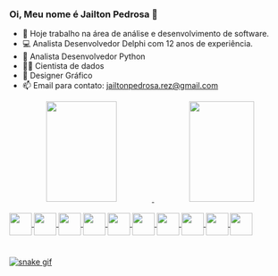 ### Oi, Meu nome é Jailton Pedrosa 👋

- 🔭 Hoje trabalho na área de análise e desenvolvimento de software.
- 💻 Analista Desenvolvedor Delphi com 12 anos de experiência.
- 🐍 Analista Desenvolvedor Python
- 👨‍🔬 Cientista de dados
- 🎨 Designer Gráfico
- 📫 Email para contato: jailtonpedrosa.rez@gmail.com

<div align="center">
  <a href="https://github.com/jailtonpedrosa">
  <img height="180em" width="50%" src="https://github-readme-stats.vercel.app/api?username=jailtonpedrosa&show_icons=true&theme=dark&include_all_commits=true&count_private=true"/>
  <img height="180em" width="48%" src="https://github-readme-stats.vercel.app/api/top-langs/?username=jailtonpedrosa&layout=compact&langs_count=7&theme=dark"/>
</div>
<div style="display: inline_block"><br>
  <img align="center" height"30" width="40" src="https://cdn.jsdelivr.net/gh/devicons/devicon/icons/python/python-original.svg"/>
  <img align="center" height"30" width="40" src="https://cdn.jsdelivr.net/gh/devicons/devicon/icons/django/django-plain-wordmark.svg" />
  <img align="center" height"30" width="40" src="https://cdn.jsdelivr.net/gh/devicons/devicon/icons/pandas/pandas-original-wordmark.svg" />
  <img align="center" height"30" width="40" src="https://cdn.jsdelivr.net/gh/devicons/devicon/icons/numpy/numpy-original.svg" />  
  <img align="center" height"30" width="40" src="https://cdn.jsdelivr.net/gh/devicons/devicon/icons/selenium/selenium-original.svg" />
  <img align="center" height"30" width="40" src="https://cdn.jsdelivr.net/gh/devicons/devicon/icons/oracle/oracle-original.svg" />
  <img align="center" height"30" width="40" src="https://cdn.jsdelivr.net/gh/devicons/devicon/icons/mysql/mysql-original-wordmark.svg" />
  <img align="center" height"30" width="40" src="https://cdn.jsdelivr.net/gh/devicons/devicon/icons/postgresql/postgresql-plain-wordmark.svg" />
  <img align="center" height"30" width="40" src="https://cdn.jsdelivr.net/gh/devicons/devicon/icons/photoshop/photoshop-plain.svg" />
  <img align="center" height"30" width="40" src="https://cdn.jsdelivr.net/gh/devicons/devicon/icons/illustrator/illustrator-plain.svg" />          
  
</div>

#


![snake gif](https://github.com/jailtonpedrosa/jailtonpedrosa/blob/output/github-contribution-grid-snake.svg)
